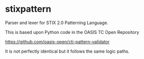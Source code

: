 # stixpattern
Parser and lexer for STIX 2.0 Patterning Language.

This is based upon Python code in the OASIS TC Open Repository

https://github.com/oasis-open/cti-pattern-validator

It is not perfectly identical but it follows the same logic paths.